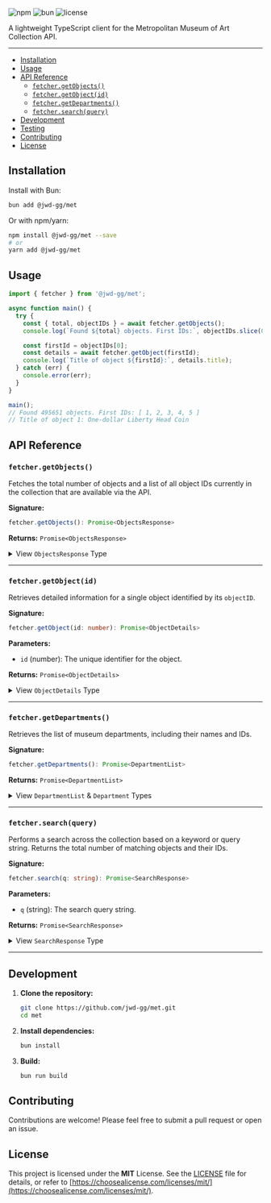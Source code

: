 ![npm](https://img.shields.io/npm/v/@jwd-gg/met?color=blue) ![bun](https://img.shields.io/badge/runtime-Bun-pink) ![license](https://img.shields.io/badge/license-MIT-green)

A lightweight TypeScript client for the Metropolitan Museum of Art Collection API.

---

- [Installation](#installation)
- [Usage](#usage)
- [API Reference](#api-reference)
  - [`fetcher.getObjects()`](#fetchergetobjects)
  - [`fetcher.getObject(id)`](#fetchergetobjectid)
  - [`fetcher.getDepartments()`](#fetchergetdepartments)
  - [`fetcher.search(query)`](#fetchersearchquery)
- [Development](#development)
- [Testing](#testing)
- [Contributing](#contributing)
- [License](#license)

## Installation

Install with Bun:

```bash
bun add @jwd-gg/met
```

Or with npm/yarn:

```bash
npm install @jwd-gg/met --save
# or
yarn add @jwd-gg/met
```

## Usage

```ts
import { fetcher } from '@jwd-gg/met';

async function main() {
  try {
    const { total, objectIDs } = await fetcher.getObjects();
    console.log(`Found ${total} objects. First IDs:`, objectIDs.slice(0, 5));

    const firstId = objectIDs[0];
    const details = await fetcher.getObject(firstId);
    console.log(`Title of object ${firstId}:`, details.title);
  } catch (err) {
    console.error(err);
  }
}

main();
// Found 495651 objects. First IDs: [ 1, 2, 3, 4, 5 ]
// Title of object 1: One-dollar Liberty Head Coin
```


## API Reference

### `fetcher.getObjects()`

Fetches the total number of objects and a list of all object IDs currently in the collection that are available via the API.

**Signature:**
```typescript
fetcher.getObjects(): Promise<ObjectsResponse>
```

**Returns:** `Promise<ObjectsResponse>`

<details>
  <summary>View <code>ObjectsResponse</code> Type</summary>

  ```typescript
  export interface ObjectsResponse {
    /** The total number of object IDs */
    total: number;
    /** An array of object IDs */
    objectIDs: number[];
  }
  ```
</details>

---

### `fetcher.getObject(id)`

Retrieves detailed information for a single object identified by its `objectID`.

**Signature:**
```typescript
fetcher.getObject(id: number): Promise<ObjectDetails>
```

**Parameters:**
- `id` (number): The unique identifier for the object.

**Returns:** `Promise<ObjectDetails>`

<details>
  <summary>View <code>ObjectDetails</code> Type</summary>

  ```typescript
  // Note: Some fields are optional and may not be present for all objects.

  interface Constituent {
    constituentID: number;
    role: string;
    name: string;
    constituentULAN_URL?: string;
    constituentWikidata_URL?: string;
    gender?: string;
  }

  interface ElementMeasurements {
    Height?: number;
    Width?: number;
    Depth?: number;
    Length?: number;
    [key: string]: number | undefined;
  }

  interface Measurement {
    elementName: string;
    elementDescription: string | null;
    elementMeasurements: ElementMeasurements;
  }

  interface ParsedDimension {
    element: string;
    dimensionType: string;
    dimension: number;
  }

  interface Tag {
    term: string;
    AAT_URL: string;
    Wikidata_URL?: string;
  }

  export interface ObjectDetails {
    /** A unique identifier for the object */
    objectID: number;
    /** Indicates if the object is a highlight */
    isHighlight: boolean;
    /** The object's accession number */
    accessionNumber: string;
    /** The year the object was accessioned */
    accessionYear: string;
    /** Indicates if the object is in the public domain */
    isPublicDomain: boolean;
    /** URL to the primary image */
    primaryImage: string;
    /** URL to a smaller version of the primary image */
    primaryImageSmall: string;
    /** URLs to additional images, if available */
    additionalImages: string[];
    /** Information about the artists or makers */
    constituents: Constituent[] | null;
    /** The department associated with the object */
    department: string;
    /** The type of object */
    objectName: string;
    /** The title of the object */
    title: string;
    /** Information about the culture or people associated with the object */
    culture: string;
    /** The historical period */
    period: string;
    /** The dynasty, if applicable */
    dynasty: string;
    /** The reign, if applicable */
    reign: string;
    /** Portfolio information, if applicable */
    portfolio: string;
    /** Role of the primary artist */
    artistRole: string;
    /** Prefix for the artist's name */
    artistPrefix: string;
    /** Display name for the artist */
    artistDisplayName: string;
    /** Biographical information for the artist */
    artistDisplayBio: string;
    /** Suffix for the artist's name */
    artistSuffix: string;
    /** Sorted version of the artist's name */
    artistAlphaSort: string;
    /** Nationality of the artist */
    artistNationality: string;
    /** Start year of the artist's life */
    artistBeginDate: string;
    /** End year of the artist's life */
    artistEndDate: string;
    /** Gender of the artist */
    artistGender?: string;
    /** Wikidata URL for the artist */
    artistWikidata_URL?: string;
    /** ULAN URL for the artist */
    artistULAN_URL?: string;
    /** Date of the object's creation or origin */
    objectDate: string;
    /** Start year for the object's date */
    objectBeginDate: number;
    /** End year for the object's date */
    objectEndDate: number;
    /** Materials used to create the object */
    medium: string;
    /** Text description of the object's dimensions */
    dimensions: string;
    /** Parsed dimensions, if available */
    dimensionsParsed: ParsedDimension[] | null;
    /** Detailed measurements, if available */
    measurements: Measurement[] | null;
    /** Credit line for the object */
    creditLine: string;
    /** Type of geographical location associated with the object */
    geographyType: string;
    /** City associated with the object */
    city: string;
    /** State associated with the object */
    state: string;
    /** County associated with the object */
    county: string;
    /** Country associated with the object */
    country: string;
    /** Region associated with the object */
    region: string;
    /** Subregion associated with the object */
    subregion: string;
    /** Locale associated with the object */
    locale: string;
    /** Locus associated with the object */
    locus: string;
    /** Excavation site, if applicable */
    excavation: string;
    /** River associated with the object */
    river: string;
    /** General classification of the object */
    classification: string;
    /** Rights and reproduction information */
    rightsAndReproduction: string;
    /** Link to an external resource, often the object page on metmuseum.org */
    linkResource: string;
    /** Date the metadata was last updated */
    metadataDate: string;
    /** Repository where the object is held (usually "The Metropolitan Museum of Art") */
    repository: string;
    /** URL to the object's page on metmuseum.org */
    objectURL: string;
    /** Associated tags or keywords */
    tags: Tag[] | null;
    /** Wikidata URL for the object */
    objectWikidata_URL?: string;
    /** Indicates if the object is considered a timeline work */
    isTimelineWork: boolean;
    /** Gallery number where the object might be displayed */
    GalleryNumber: string;
  }
  ```
</details>

---

### `fetcher.getDepartments()`

Retrieves the list of museum departments, including their names and IDs.

**Signature:**
```typescript
fetcher.getDepartments(): Promise<DepartmentList>
```

**Returns:** `Promise<DepartmentList>`

<details>
  <summary>View <code>DepartmentList</code> & <code>Department</code> Types</summary>

  ```typescript
  export interface Department {
    /** A unique identifier for the department */
    departmentId: number;
    /** The display name of the department */
    displayName: string;
  }

  /** An array of Department objects */
  export type DepartmentList = Department[];
  ```
</details>

---

### `fetcher.search(query)`

Performs a search across the collection based on a keyword or query string. Returns the total number of matching objects and their IDs.

**Signature:**
```typescript
fetcher.search(q: string): Promise<SearchResponse>
```

**Parameters:**
- `q` (string): The search query string.

**Returns:** `Promise<SearchResponse>`

<details>
  <summary>View <code>SearchResponse</code> Type</summary>

  ```typescript
  export interface SearchResponse {
    /** The total number of objects matching the search query */
    total: number;
    /** An array of object IDs matching the search query. Can be null if no results are found. */
    objectIDs: number[] | null; // API documentation notes it can be null
  }
  ```
</details>

---

## Development

1.  **Clone the repository:**
    ```bash
    git clone https://github.com/jwd-gg/met.git
    cd met
    ```
2.  **Install dependencies:**
    ```bash
    bun install
    ```
3.  **Build:**
    ```bash
    bun run build
    ```

## Contributing

Contributions are welcome! Please feel free to submit a pull request or open an issue.

## License

This project is licensed under the **MIT** License. See the [LICENSE](LICENSE) file for details, or refer to [https://choosealicense.com/licenses/mit/](https://choosealicense.com/licenses/mit/).
